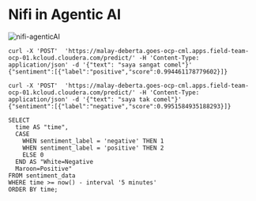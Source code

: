 # Nifi in Agentic AI

![nifi-agenticAI](https://github.com/user-attachments/assets/1bceb23c-9362-4199-844d-c05458837aa5)



```
curl -X 'POST'  'https://malay-deberta.goes-ocp-cml.apps.field-team-ocp-01.kcloud.cloudera.com/predict/' -H 'Content-Type: application/json' -d '{"text": "saya sangat comel"}'
{"sentiment":[{"label":"positive","score":0.994461178779602}]}

curl -X 'POST'  'https://malay-deberta.goes-ocp-cml.apps.field-team-ocp-01.kcloud.cloudera.com/predict/' -H 'Content-Type: application/json' -d '{"text": "saya tak comel"}'
{"sentiment":[{"label":"negative","score":0.9951584935188293}]}
```

```
SELECT 
  time AS "time",  
  CASE 
    WHEN sentiment_label = 'negative' THEN 1
    WHEN sentiment_label = 'positive' THEN 2
    ELSE 0
  END AS "White=Negative
  Maroon=Positive"
FROM sentiment_data
WHERE time >= now() - interval '5 minutes'
ORDER BY time;
```
